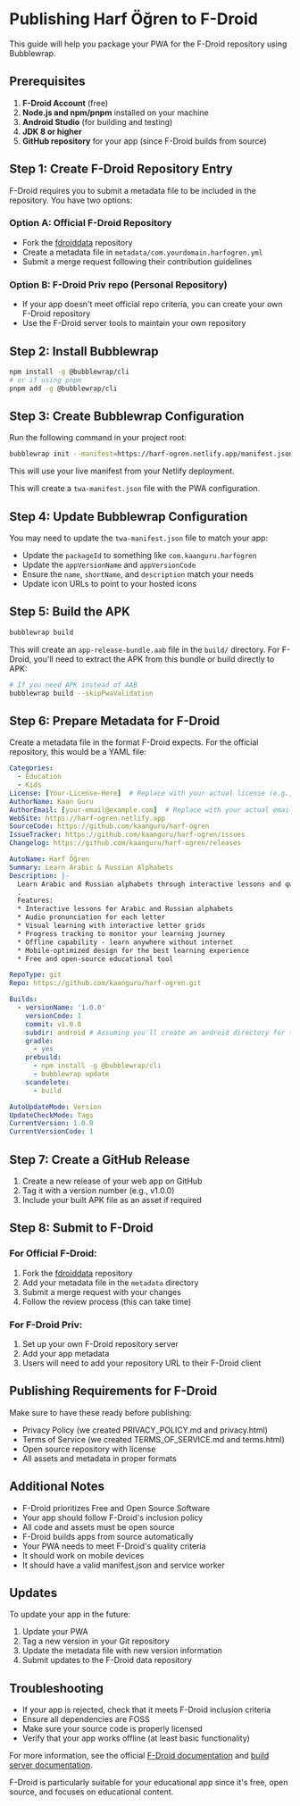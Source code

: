# Publishing Harf Öğren to F-Droid

This guide will help you package your PWA for the F-Droid repository using Bubblewrap.

## Prerequisites

1. **F-Droid Account** (free)
2. **Node.js and npm/pnpm** installed on your machine
3. **Android Studio** (for building and testing)
4. **JDK 8 or higher**
5. **GitHub repository** for your app (since F-Droid builds from source)

## Step 1: Create F-Droid Repository Entry

F-Droid requires you to submit a metadata file to be included in the repository. You have two options:

### Option A: Official F-Droid Repository

- Fork the [fdroiddata](https://gitlab.com/fdroid/fdroiddata) repository
- Create a metadata file in `metadata/com.yourdomain.harfogren.yml`
- Submit a merge request following their contribution guidelines

### Option B: F-Droid Priv repo (Personal Repository)

- If your app doesn't meet official repo criteria, you can create your own F-Droid repository
- Use the F-Droid server tools to maintain your own repository

## Step 2: Install Bubblewrap

```bash
npm install -g @bubblewrap/cli
# or if using pnpm
pnpm add -g @bubblewrap/cli
```

## Step 3: Create Bubblewrap Configuration

Run the following command in your project root:

```bash
bubblewrap init --manifest=https://harf-ogren.netlify.app/manifest.json
```

This will use your live manifest from your Netlify deployment.

This will create a `twa-manifest.json` file with the PWA configuration.

## Step 4: Update Bubblewrap Configuration

You may need to update the `twa-manifest.json` file to match your app:

- Update the `packageId` to something like `com.kaanguru.harfogren`
- Update the `appVersionName` and `appVersionCode`
- Ensure the `name`, `shortName`, and `description` match your needs
- Update icon URLs to point to your hosted icons

## Step 5: Build the APK

```bash
bubblewrap build
```

This will create an `app-release-bundle.aab` file in the `build/` directory. For F-Droid, you'll need to extract the APK from this bundle or build directly to APK:

```bash
# If you need APK instead of AAB
bubblewrap build --skipPwaValidation
```

## Step 6: Prepare Metadata for F-Droid

Create a metadata file in the format F-Droid expects. For the official repository, this would be a YAML file:

```yaml
Categories:
  - Education
  - Kids
License: [Your-License-Here]  # Replace with your actual license (e.g., MIT, GPL-3.0, etc.)
AuthorName: Kaan Guru
AuthorEmail: [your-email@example.com]  # Replace with your actual email
WebSite: https://harf-ogren.netlify.app
SourceCode: https://github.com/kaanguru/harf-ogren
IssueTracker: https://github.com/kaanguru/harf-ogren/issues
Changelog: https://github.com/kaanguru/harf-ogren/releases

AutoName: Harf Öğren
Summary: Learn Arabic & Russian Alphabets
Description: |-
  Learn Arabic and Russian alphabets through interactive lessons and quizzes.
  .
  Features:
  * Interactive lessons for Arabic and Russian alphabets
  * Audio pronunciation for each letter
  * Visual learning with interactive letter grids
  * Progress tracking to monitor your learning journey
  * Offline capability - learn anywhere without internet
  * Mobile-optimized design for the best learning experience
  * Free and open-source educational tool

RepoType: git
Repo: https://github.com/kaanguru/harf-ogren.git

Builds:
  - versionName: '1.0.0'
    versionCode: 1
    commit: v1.0.0
    subdir: android # Assuming you'll create an android directory for the Bubblewrap project
    gradle:
      - yes
    prebuild:
      - npm install -g @bubblewrap/cli
      - bubblewrap update
    scandelete:
      - build

AutoUpdateMode: Version
UpdateCheckMode: Tags
CurrentVersion: 1.0.0
CurrentVersionCode: 1
```

## Step 7: Create a GitHub Release

1. Create a new release of your web app on GitHub
2. Tag it with a version number (e.g., v1.0.0)
3. Include your built APK file as an asset if required

## Step 8: Submit to F-Droid

### For Official F-Droid:

1. Fork the [fdroiddata](https://gitlab.com/fdroid/fdroiddata) repository
2. Add your metadata file in the `metadata` directory
3. Submit a merge request with your changes
4. Follow the review process (this can take time)

### For F-Droid Priv:

1. Set up your own F-Droid repository server
2. Add your app metadata
3. Users will need to add your repository URL to their F-Droid client

## Publishing Requirements for F-Droid

Make sure to have these ready before publishing:

- Privacy Policy (we created PRIVACY_POLICY.md and privacy.html)
- Terms of Service (we created TERMS_OF_SERVICE.md and terms.html)
- Open source repository with license
- All assets and metadata in proper formats

## Additional Notes

- F-Droid prioritizes Free and Open Source Software
- Your app should follow F-Droid's inclusion policy
- All code and assets must be open source
- F-Droid builds apps from source automatically
- Your PWA needs to meet F-Droid's quality criteria
- It should work on mobile devices
- It should have a valid manifest.json and service worker

## Updates

To update your app in the future:

1. Update your PWA
2. Tag a new version in your Git repository
3. Update the metadata file with new version information
4. Submit updates to the F-Droid data repository

## Troubleshooting

- If your app is rejected, check that it meets F-Droid inclusion criteria
- Ensure all dependencies are FOSS
- Make sure your source code is properly licensed
- Verify that your app works offline (at least basic functionality)

For more information, see the official [F-Droid documentation](https://f-droid.org/en/docs/) and [build server documentation](https://f-droid.org/en/docs/Build_Server_Setup/).

F-Droid is particularly suitable for your educational app since it's free, open source, and focuses on educational content.
